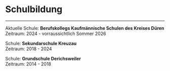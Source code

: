 # Schulbildung
---
Aktuelle Schule: **Berufskollegs Kaufmännische Schulen des Kreises Düren**\
Zeitraum: 2024 - vorraussichtlich Sommer 2026

Schule: **Sekundarschule Kreuzau**\
Zeitraum: 2018 - 2024

Schule: **Grundschule Derichsweiler**\
Zeitraum: 2014 - 2018
